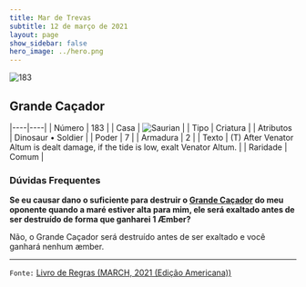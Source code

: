 ```yaml
---
title: Mar de Trevas
subtitle: 12 de março de 2021
layout: page
show_sidebar: false
hero_image: ../hero.png
---
```


![183](https://cdn.keyforgegame.com/media/card_front/pt/496_183_R3R8366MC58G_pt.png)

## Grande Caçador

|----|----|
| Número | 183 |
| Casa | ![Saurian](https://archonarcana.com/images/thumb/9/9e/Saurian_P.png/22px-Saurian_P.png "Sauro") |
| Tipo | Criatura |
| Atributos | Dinosaur • Soldier |
| Poder | 7 |
| Armadura | 2 |
| Texto | (T) After Venator Altum is dealt damage, if the tide is low, exalt Venator Altum. |
| Raridade | Comum |

### Dúvidas Frequentes

**Se eu causar dano o suficiente para destruir o [Grande Caçador](/dt/183) do meu oponente quando a maré estiver alta para mim, ele será exaltado antes de ser destruído de forma que ganharei 1 Æmber?**

Não, o Grande Caçador será destruído antes de ser exaltado e você ganhará nenhum æmber.

<hr/>

`Fonte:` [Livro de Regras (MARCH, 2021 (Edição Americana))](https://images-cdn.fantasyflightgames.com/filer_public/0f/97/0f97ae74-4b50-4391-a4ef-0eebe49d409f/keyforge_rulebook_v15_compressed.pdf)
